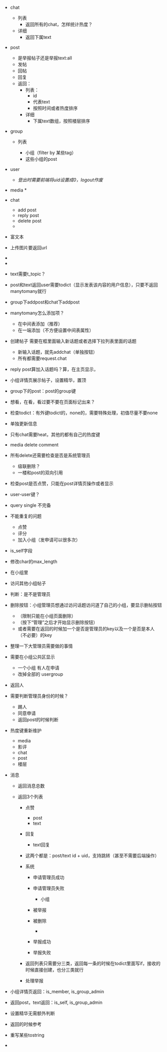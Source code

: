 * chat

  * 列表
    * 返回所有的chat，怎样统计热度？
  * 详细
    * 返回下属text

* post

  * 是举报帖子还是举报text:all
  * 发帖
  * 回帖
  * 回复
  * 返回：
    * 列表：
      * id
      * 代表text
      * 按照时间或者热度排序
    * 详细
      * 下属text数组，按照楼层排序

* group

  * 列表

    * 小组（filter by 某些tag）
    * 这些小组的post

    

* user
  * *登出时需要前端将uid设置成0，logout作废*

* media
  * 

* chat
  * add post
  * reply post
  * delete post
  * 

* 富文本

* 上传图片要返回url

* 

* 

* text需要t_topic？

* post和text返回user需要todict（显示发表该内容的用户信息），只要不返回manytomany就行

* group下addpost和chat下addpost

* manytomany怎么添加项？

  * 在中间表添加（推荐）
  * 在一端添加（不方便设置中间表属性）

* 创建帖子 需要在框里面输入新话题或者选择下拉列表里面的话题

  * 新输入话题，就先addchat（单独按钮）
  * 所有都需要request.chat

* reply post算加入话题吗？算，在主页显示，

* 小组详情页展示帖子，设置精华，置顶

* group下的post：post的group键

* 想看，在看，看过要不要在页面标记出来？

* 检查todict：有外键todict的，none的，需要特殊处理，初值尽量不要none

* 单独更新信息

* 只有chat需要heat，其他的都有自己的热度键

* media delete comment

* 所有delete还需要检查是否是系统管理员
  * 级联删除？
  * 一楼和post的双向引用

* 检查post是否点赞，只能在post详情页操作或者显示

* user-user键？

* query single 不完备

* 不能重复的问题

  * 点赞
  * 评分
  * 加入小组（发申请可以很多次）

* is_self字段

* 修改char的max_length

* 在小组里 

* 访问其他小组帖子

* 判断：是不是管理员

* 删除按钮：小组管理员想通过访问话题访问道了自己的小组，要显示删帖按钮

  * （限制只能在小组页面删除）
  * （按下“管理”之后才开始显示删除按钮）
  * 或者需要在返回的时候加一个是否是管理员的key以及一个是否是本人（不必要）的key

* 整理一下大管理员需要做的事情

* 需要在小组公共区显示

  * 一个小组 有人在申请
  * 改掉全部的 usergroup

* 返回人

* 需要判断管理员身份的时候？

  * 踢人
  * 同意申请
  * 返回post的时候判断
  
* 热度键重新维护

  * media
  * 影评
  * chat
  * post
  * 楼层



* 消息

  * 返回消息总数
  * 返回3个列表

    * 点赞

      * post
      * text

    * 回复

      * text回复

    * 这两个都是：post/text id + uid，支持跳转（甚至不需要后端操作）
    * 系统

      * 申请管理员成功
      * 申请管理员失败

        * 小组

      * 被举报
      * 被删除

        * 

      * 举报成功
      * 举报失败

    * 返回列表只需要分三类，返回每一条的时候在todict里面写if，接收的时候直接创建，也分三类就行
    * 处理举报

* 小组详情页返回：is_member, is_group_admin
* 返回post，text返回：is_self, is_group_admin
* 设置精华无需额外判断
* 返回的时候参考

* 重写某些tostring
* 





